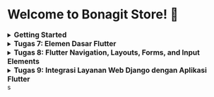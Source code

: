 # Welcome to Bonagit Store! :chocolate_bar:

<details>
<summary>
  <span style="font-size:16px;"><b>Getting Started</b></span>
</summary>
A new Flutter project.

This project is a starting point for a Flutter application.

A few resources to get you started if this is your first Flutter project:

- [Lab: Write your first Flutter app](https://docs.flutter.dev/get-started/codelab)
- [Cookbook: Useful Flutter samples](https://docs.flutter.dev/cookbook)

For help getting started with Flutter development, view the
[online documentation](https://docs.flutter.dev/), which offers tutorials,
samples, guidance on mobile development, and a full API reference.
</details>

<details>
<summary>
  <span style="font-size:16px;"><b>Tugas 7: Elemen Dasar Flutter</b></span>
</summary>

### 1. Jelaskan apa yang dimaksud dengan stateless widget dan stateful widget, dan jelaskan perbedaan dari keduanya.
- Stateless Widget adalah widget yang bersifat statis dan tidak dapat berubah selama aplikasi berjalan (setelah di-build). Stateless widget hanya dapat ditentukan oleh konfigurasi di dalam konstruktor. Contoh dari stateless widget adalah Text, Icon, Container, dll. Pada proyek ini contoh dari stateless widget adalah `InfoCard`

- Stateful widget adalah widget yang dapat berubah-ubah sesuai dengan keadaan atau interaksi pengguna. Widget ini memiliki objek `State` yang dapat diperbarui untuk memberitahu framework bahwa ada perubahan pada widget dan perlu dilakukan rebuild. Perubahan ini bisa berasal dari interaksi pengguna atau pembaruan data secara real-time. Contoh dari stateful widget adalah Checkbox, TextField, custom UI components, dll.

Perbedaan antara kedua widgets adalah stateless widget mudah dipahami tetapi memerlukan pembangunan ulang pada widget tree setiap kali ada perubahan. Di sisi lain, stateful widget memungkinkan perubahan pada state tanpa perlu rebuild seluruh widget tree. Perbedaan utamanya adalah stateless widget bersifat tidak dapat diubah setelah build sedangkan stateful widget memiliki `State` yang memungkinkan perubahan dan pembaruan UI selama runtime.

### 2. Sebutkan widget apa saja yang kamu gunakan pada proyek ini dan jelaskan fungsinya.
- `MaterialApp`: Widget root aplikasi yang mengatur tema, navigasi, dan pengaturan global lainnya.
- `Scaffold`: Memberikan kerangka dasar halaman untuk menyusun `AppBar`, `body`, dan pengaturan struktur halaman utama aplikasi.
- `AppBar`: Memberikan identitas aplikasi di bagian atas layar. Pada proyek ini menampilkan bagian atas halaman yang berjudul "Bonagit Store".
- `Padding`: Digunakan untuk memberikan jarak di sekitar elemen.
- `Column`: Menyusun widget secara vertikal.
- `Row`: Menyusun widget secara horizontal. Di proyek ini, `Row` digunakan untuk menampilkan tiga kartu informasi (NPM, Nama, Kelas) secara sejajar.
- `Card`: Menampilkan kotak dengan shadow untuk elemen informasi.
- `Container`: Widget serbaguna untuk mengatur tata letak, padding, margin, dan dekorasi. Dalam proyek ini, `Container` digunakan di dalam `Card` untuk mengatur padding dan ukuran elemen.
- `GridView.count`: Membuat grid yang digunakan untuk menampilkan elemen dalam layout grid. Di proyek ini, `GridView.count` digunakan untuk menampilkan tiga tombol (Lihat Daftar Chocolate, Tambah Produk, Logout) dalam tata letak grid 3 kolom.
- `InkWell`: Memberikan efek sentuhan interaktif pada `ItemCard`. Ketika pengguna mengetuk tombol, `InkWell` memberikan efek animasi dan men-trigger aksi seperti menampilkan `SnackBar`.
- `SnackBar`: Menampilkan notifikasi sementara di bagian bawah layar ketika tombol ditekan, seperti pesan "Kamu telah menekan tombol Lihat Daftar Chocolate".
- `Icon`: Menampilkan ikon di dalam widget.
- `Text`: Menampilkan teks.
- `Center`: Widget untuk memposisikan child di tengah-tengah parent.
- `SizedBox`: Widget untuk memberi jarak atau mengatur ukuran tetap pada elemen.
- `MediaQuery`: Widget yang digunakan untuk mendapatkan ukuran dan orientasi layar, berguna untuk membuat desain yang responsif.

### 3. Apa fungsi dari `setState()?` Jelaskan variabel apa saja yang dapat terdampak dengan fungsi tersebut.
Fungsi `setState()` digunakan untuk memberitahu framework bahwa ada perubahan pada `State` dari widget dan perlu dilakukan rebuild agar UI diperbarui. Ketika `setState()` dipanggil, hanya bagian dari widget yang dipengaruhi oleh perubahan tersebut yang akan di-rebuild.

Variabel yang terdampak adalah semua variabel yang dideklarasikan dalam objek `State` yang digunakan di dalam metode `build()` untuk menentukan tampilan widget.

### 4. Jelaskan perbedaan antara `const` dengan `final`.
- `const` digunakan untuk mendeklarasikan nilai yang bersifat konstan, harus diketahui saat compile-time, dan berlaku secara immutable di seluruh aplikasi. Objek `const` tidak dapat berubah dan lebih efisien karena diinisialisasi sebagai objek yang di-cache.
- `final` digunakan untuk variabel yang hanya dapat diinisialisasi sekali. Nilai dari variabel `final` tidak dapat diubah setelah diinisialisasi, tetapi nilai ini bisa ditentukan saat runtime.

### 5. Jelaskan bagaimana cara kamu mengimplementasikan _checklist-checklist_ di atas.
Pertama, saya membuat proyek Flutter baru dengan nama bonagit_store di lokal menggunakan perintah `flutter create bonagit_store`, lalu saya masuk ke direktori proyek tersebut dengan menjalankan `cd bonagit_store`. Aplikasi ini bertema e-commerce sesuai dengan tugas-tugas yang telah saya kerjakan sebelumnya.

Selanjutnya, saya menambahkan file baru bernama `menu.dart` di dalam folder `lib` dan melakukan penataan kode agar lebih terstruktur dan rapi, mengikuti Tutorial 6 yang sudah dipelajari.

Setelah itu, saya mulai membuat tiga tombol sederhana dengan ikon dan teks, yaitu `Lihat Daftar Chocolate`, `Tambah Chocolate`, dan `Logout`. Sebelumnya, saya mendefinisikan kelas `ItemHomepage` untuk menyimpan informasi tiap tombol. Kelas `ItemHomepage` ini berisi nama, ikon, dan warna yang akan digunakan oleh masing-masing tombol, dengan format berikut:
```
class ItemHomepage {
  final String name;
  final IconData icon;
  final Color color;

  ItemHomepage(this.name, this.icon, this.color);
}
```

Kemudian, saya membuat daftar items di dalam `MyHomePage` yang terdiri dari tiga objek `ItemHomepage`, masing-masing dengan ikon dan warna yang telah ditentukan untuk setiap tombol, seperti ini:
```
  final List<ItemHomepage> items = [
    ItemHomepage("Lihat Daftar Chocolate", Icons.food_bank, const Color.fromARGB(255, 102, 67, 31)),
    ItemHomepage("Tambah Chocolate", Icons.add, const Color.fromARGB(255, 30, 32, 147)),
    ItemHomepage("Logout", Icons.logout, const Color.fromARGB(255, 123, 9, 21)),
  ];
```
Selanjutnya, saya membuat widget stateless bernama `ItemCard` yang akan menerima satu objek `ItemHomepage` sebagai parameter dan menampilkannya sebagai tombol pada layar.

Untuk menampilkan pesan snackbar saat tombol ditekan, saya menggunakan `ScaffoldMessenger.of(context)`. Widget `ScaffoldMessenger` ini berfungsi untuk mengelola tampilan `Snackbar` di aplikasi. Setelah mendapatkan instance dari `ScaffoldMessenger`, saya menggunakan metode `showSnackBar` untuk menampilkan `Snackbar` di layar. Untuk menampilkan pesan tersebut, saya membuat objek `SnackBar` yang berisi teks atau widget lain sesuai kebutuhan. Saya menambahkan kode `onTap` untuk memicu pesan `Snackbar` setiap kali tombol ditekan, dengan contoh implementasi sebagai berikut:
```
onTap: () {
          // Menampilkan pesan SnackBar saat kartu ditekan.
          ScaffoldMessenger.of(context)
            ..hideCurrentSnackBar()
            ..showSnackBar(SnackBar(
                content: Text("Kamu telah menekan tombol ${item.name}!")));
        },
```
Terakhir, saya menampilkan tombol-tombol tersebut dalam `GridView` di dalam `MyHomePage`, sehingga `ItemCard` dapat ditampilkan dalam tata letak berbentuk grid.
</details>

<details>
<summary>
  <span style="font-size:16px;"><b>Tugas 8: Flutter Navigation, Layouts, Forms, and Input Elements</b></span>
</summary>

### 1. Apa kegunaan `const` di Flutter? Jelaskan apa keuntungan ketika menggunakan `const` pada kode Flutter. Kapan sebaiknya kita menggunakan `const`, dan kapan sebaiknya tidak digunakan?
`const` digunakan untuk membuat objek atau variabel yang bersifat immutable dan dihitung pada waktu kompilasi. Objek yang dibuat menggunakan const tidak dapat diubah setelah didefinisikan.

- Keuntungan Menggunakan `const`:
  - Objek `const` disimpan di memori hanya sekali, sehingga mengurangi alokasi memori saat aplikasi berjalan. Ini meningkatkan efisiensi memori dan performa aplikasi.
  - Karena objek dihitung saat waktu kompilasi, aplikasi berjalan lebih cepat karena tidak perlu membuat ulang objek tersebut setiap kali widget di-render.
  - Menggunakan `const` menunjukkan dengan jelas bahwa sebuah objek tidak akan berubah, membuat kode lebih mudah dipahami.

Kita sebaiknya menggunakan `const` untuk widget atau objek yang tidak berubah selama runtime aplikasi. Misalnya, ketika mendefinisikan teks, padding, atau ikon yang bersifat tetap. Contoh penggunaan const yang tepat berdasarkan proyek ini adalah:
```
...
     appBar: AppBar(
        title: const Text(
          'Bonagit Store',
          style: TextStyle(
            color: Colors.white,
            fontWeight: FontWeight.bold,
          ),
        ),
        backgroundColor: Theme.of(context).colorScheme.primary,
        iconTheme: const IconThemeData(color: Colors.white),
      ),
...
```

Pada kode di atas, `const` digunakan pada `Text` dan `IconThemeData` karena teks "Bonagit Store" dan ikon warna putih tidak akan berubah selama aplikasi berjalan. Sebaliknysa, `const` tidak disarankan jika widget atau objek memerlukan data dinamis yang dapat berubah selama runtime, seperti data yang diperoleh dari API atau masukan pengguna, contohnya seperti `TextFormField` pada `chocolate_card.dart`

### 2. Jelaskan dan bandingkan penggunaan _Column_ dan _Row_ pada Flutter. Berikan contoh implementasi dari masing-masing layout widget ini!
Kita dapat memanfaatkan widget _Column_ dan _Row_ untuk mengatur tata letak widget.
- `Column`: Menyusun widget secara vertikal. Di proyek ini, `Column` digunakan pada `Form Page` untuk menyusun elemen-elemen pada halaman formulir sehingga elemen input dan tombol tersusun rapi dalam satu arah vertikal:
```
...
child: Column(
  crossAxisAlignment: CrossAxisAlignment.start,
  children: [
    Text('Name: $_name'),
    Text('Price: $_price'),
    Text('Description: $_description'),
    Text('Type: $_type'),
    Text('Cocoa Ratio: $_cocoaRatio'),
    Text('Amount: $_amount'),
  ],
),
...
```
- `Row`: Menyusun widget secara horizontal. Di proyek ini, `Row` digunakan untuk menampilkan tiga kartu informasi (NPM, Nama, Kelas) secara sejajar:
```
...
Row(
  mainAxisAlignment: MainAxisAlignment.spaceEvenly,
  children: [
    InfoCard(title: 'NPM', content: npm),
    InfoCard(title: 'Name', content: name),
    InfoCard(title: 'Class', content: className),
  ],
),
...
```

### 3.  Sebutkan apa saja elemen input yang kamu gunakan pada halaman _form_ yang kamu buat pada tugas kali ini. Apakah terdapat elemen input Flutter lain yang tidak kamu gunakan pada tugas ini? Jelaskan!
Pada halaman form di `chocolateentry_form.dart`, saya menggunakan `TextFormField` untuk menangani input data seperti *name*, *price*, *description*, *type*, *cocoa ratio*, dan *amount*, dengan validasi di setiap elemen. Pemilihan `TextFormField` memungkinkan fleksibilitas untuk input teks dan angka, serta memastikan data yang dimasukkan sesuai format yang diharapkan melalui validasi yang mencegah kesalahan input. Namun, terdapat beberapa elemen input Flutter yang tidak saya gunakan untuk proyek ini seperti `DropdownButtonFormField`, `Checkbox`, `Radio`, `Slider`, dan lain lain. Elemen-elemen tersebut tidak relevan dengan kebutuhan form ini, yang hanya memerlukan input teks dan angka.

### 4. Bagaimana cara kamu mengatur tema (theme) dalam aplikasi Flutter agar aplikasi yang dibuat konsisten? Apakah kamu mengimplementasikan tema pada aplikasi yang kamu buat?
Di file `main.dart`, saya mengatur tema (theme) aplikasi menggunakan `ThemeData` dalam widget `MaterialApp` pada properti `theme`. Saya menerapkan `colorScheme` dengan menggunakan `ColorScheme.fromSeed` dan memilih warna utama `Colors.deepPurple`, serta mengaktifkan `useMaterial3`. Dengan cara ini, saya memastikan bahwa aplikasi memiliki tema yang konsisten di seluruh bagian, sehingga tampilannya tetap seragam dan terorganisir.

### 5. Bagaimana cara kamu menangani navigasi dalam aplikasi dengan banyak halaman pada Flutter?
Dalam proyek ini, saya menangani navigasi antar halaman menggunakan widget `Navigator`. Saya memanfaatkan fungsi seperti `Navigator.push()` untuk menambahkan halaman baru ke tumpukan dan `Navigator.pop()` untuk kembali ke halaman sebelumnya. Selain itu, saya menggunakan `Navigator.pushReplacement()` saat ingin mengganti halaman yang sedang ditampilkan tanpa menambahkannya ke tumpukan. Untuk mempermudah navigasi, saya juga menambahkan sebuah drawer yang memudahkan pengguna berpindah antara halaman utama dan halaman form. Tombol pada halaman utama diimplementasikan dengan `Navigator` untuk mengarahkan pengguna ke halaman form saat tombol tersebut ditekan.
</details>

<details>
<summary>
  <span style="font-size:16px;"><b>Tugas 9: Integrasi Layanan Web Django dengan Aplikasi Flutter</b></span>
</summary>

### 1. Jelaskan mengapa kita perlu membuat model untuk melakukan pengambilan ataupun pengiriman data JSON? Apakah akan terjadi error jika kita tidak membuat model terlebih dahulu?
Kita perlu membuat model dalam Flutter untuk memetakan data JSON yang diambil dari atau dikirim ke web service ke dalam bentuk objek Dart. Model ini berfungsi sebagai struktur yang membantu aplikasi memahami dan mengakses data secara terorganisir. Dengan menggunakan model, kita dapat mengelola data dengan lebih mudah, seperti membaca, menulis, atau memanipulasi data menggunakan properti dan metode yang didefinisikan dengan baik.

Jika kita tidak membuat model dan langsung mengakses data JSON sebagai peta (map) biasa, kita mungkin masih bisa memproses data. Namun, pendekatan ini lebih rentan terhadap kesalahan, seperti `TypeError` atau akses properti yang salah, terutama jika struktur data berubah atau tidak sesuai dengan yang diharapkan. Menggunakan model membuat data lebih aman untuk diakses dan lebih mudah untuk di-debug karena struktur dan tipe data didefinisikan dengan jelas.

### 2. Jelaskan fungsi dari library http yang sudah kamu implementasikan pada tugas ini
Library http digunakan untuk mengirimkan request HTTP dari aplikasi Flutter ke web service. Dalam tugas ini, library http bertanggung jawab untuk melakukan operasi seperti GET, POST, dan jenis request lainnya ke server Django yang di-hosting. http memungkinkan aplikasi Flutter mengambil data (GET) dari server (seperti data JSON) dan mengirimkan (POST) data ke server untuk berbagai operasi, seperti autentikasi, pembuatan product entry, atau pengambilan daftar product entry.

### 3. Jelaskan fungsi dari `CookieRequest` dan jelaskan mengapa _instance_ `CookieRequest` perlu untuk dibagikan ke semua komponen di aplikasi Flutter.
`CookieRequest` adalah sebuah class dalam package `pbp_django_auth` yang menangani pengelolaan sesi dan cookie selama proses autentikasi dengan server Django. `CookieRequest` mempermudah pengelolaan permintaan HTTP dengan mempertahankan cookie sesi dan memungkinkan aplikasi untuk tetap terautentikasi setelah login.

Pentingnya membagikan _instance_ `CookieRequest` ke semua komponen aplikasi adalah karena data autentikasi dan sesi perlu diakses secara global. Dengan membagikan _instance_ `CookieRequest` menggunakan `Provider`, semua widget di tree aplikasi Flutter dapat mengakses dan menggunakan informasi sesi yang sama. Hal ini memastikan bahwa sesi pengguna tetap konsisten di semua bagian aplikasi, seperti saat melakukan pengambilan data setelah login, tanpa perlu membuat ulang _instance_ `CookieRequest`.

### 4. Jelaskan mekanisme pengiriman data mulai dari input hingga dapat ditampilkan pada Flutter.
Pengguna memasukkan data ke dalam `TextField` atau `FormField` di aplikasi Flutter, seperti informasi login atau product entry. Kemudian, data tersebut dikumpulkan dan dikonversi ke format JSON sebelum dikirim ke server Django menggunakan `http` atau `CookieRequest` dengan metode `POST`. Setelah menerima permintaan, server Django memproses data tersebut dengan menyimpannya ke dalam database atau memvalidasi kredensial. Lalu, response akan dikembalikan dalam bentuk JSON. Aplikasi Flutter kemudian menerima response ini, mengonversinya kembali menjadi objek model Dart dengan metode `fromJson`, dan memperbarui UI menggunakan widget seperti `Text`, `ListView`, atau `Card` untuk menampilkan informasi tersebut kepada pengguna.

### 5. Jelaskan mekanisme autentikasi dari login, register, hingga logout. Mulai dari input data akun pada Flutter ke Django hingga selesainya proses autentikasi oleh Django dan tampilnya menu pada Flutter.
- Login
Pengguna memasukkan `username` dan `password` di aplikasi Flutter, lalu data tersebut dikirim ke server Django menggunakan `CookieRequest` ke endpoint `login/`. Server Django memverifikasi kredensial dengan fungsi `login` dan jika valid, membuat sesi pengguna menggunakan `auth_login` sebelum mengirimkan response JSON berisi status dan pesan. Flutter menampilkan pesan sukses dan mengarahkan pengguna ke halaman utama jika login berhasil.

- Register
Pengguna memasukkan `username`, `password`, dan confirm `password`, kemudian data ini dikirim ke endpoint `register/` di Django dengan metode POST. Server Django memeriksa apakah `username` sudah terdaftar dan memastikan `password` yang dimasukkan cocok. Lalu, server Django akan membuat pengguna baru jika valid. Setelah itu, Django mengembalikan response JSON yang menginformasikan apakah registrasi berhasil atau gagal, dan Flutter menampilkan hasilnya kepada pengguna.

### 6. Jelaskan bagaimana cara kamu mengimplementasikan checklist di atas secara step-by-step! (bukan hanya sekadar mengikuti tutorial).
Pertama, saya mengimplementasikan fitur registrasi akun di Flutter dengan memulai dari proyek Django. Saya membuat aplikasi baru bernama `authentication` dalam proyek Django saya (Bonagit Store), lalu mengatur semua konfigurasi yang diperlukan, seperti menambahkan authentication ke `INSTALLED_APPS` di `settings`.py, menginstal `django-cors-headers`, dan memperbarui `requirements.txt`. Saya juga menambahkan middleware CORS untuk memungkinkan komunikasi antara aplikasi Flutter dan Django. Setelah itu, saya membuat method `login` dan register di `views.py `pada aplikasi `authentication`, dengan routing diatur pada `urls.py.`

Setelah konfigurasi Django selesai, saya beralih ke aplikasi Flutter dan menambahkan dependensi provider dan `pbp_django_auth` untuk memfasilitasi autentikasi. Saya memodifikasi `main.dart` untuk membagikan _instance_ `CookieRequest` ke seluruh widget aplikasi menggunakan `Provider`. Kemudian, saya membuat file `login.dart` di folder `screens` untuk menampilkan halaman login, yang berisi formulir input untuk username dan password. Tombol login dikonfigurasi untuk mengirim data ke server Django dan menampilkan pesan sukses atau error menggunakan `ScaffoldMessenger`. Selanjutnya, saya menambahkan halaman registrasi (`register.dart`) yang memungkinkan pengguna baru membuat akun, dengan permintaan data yang dikirim ke endpoint registrasi Django.

Untuk mengelola data yang diambil dari Django, saya membuat model kustom. Saya membuka situs web Quicktype untuk mengonversi JSON dari endpoint Django ke dalam kode model Dart yang saya simpan di folder `models` sebagai `chocolate_entry.dart` Model ini digunakan untuk memetakan properti data seperti name, price, description, dan lainnya. Untuk menampilkan daftar product, saya membuat file `list_productentry.dart` di `screens` dan menambahkan kode untuk melakukan permintaan GET menggunakan `CookieRequest`. Saya memastikan halaman daftar product ini hanya menampilkan product milik pengguna yang sedang login. Setiap product dapat ditekan, membuka halaman detail product yang memuat informasi tambahan seperti type chocolate dan cocoa ratio.

Saya membuat halaman detail product (`product_detail.dart`) yang memuat informasi lengkap tentang product tertentu, seperti name, price, (chocolate) type, description, dan cocoa ratio. Data untuk halaman ini diambil dari server Django dengan fungsi `fetchProductDetail`, yang mengirimkan permintaan GET ke endpoint spesifik berdasarkan ID. Saya memastikan setiap product pada halaman daftar product dapat ditekan untuk membuka halaman detail menggunakan `Navigator.push`, dan halaman detail memiliki tombol back untuk kembali ke daftar.

Untuk memungkinkan pengguna menambahkan produk baru, saya membuat form di `chocolateentry_form.dart` dan menghubungkannya ke fungsi `create_product_flutter` di `views.py` Django. Data form dikirim ke server dan ditampilkan kembali di daftar produk. Terakhir, saya menambahkan fitur logout, di mana saya mengimplementasikan fungsi logout di Django dan menyesuaikan Flutter untuk menghapus sesi pengguna, mengarahkan pengguna kembali ke halaman login, dan menampilkan pesan sukses logout.
</details>s